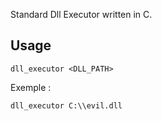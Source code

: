 Standard Dll Executor written in C.

## Usage

```
dll_executor <DLL_PATH>
```
Exemple :
```
dll_executor C:\\evil.dll
```